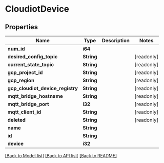 # CloudiotDevice

## Properties

Name | Type | Description | Notes
------------ | ------------- | ------------- | -------------
**num_id** | **i64** |  | 
**desired_config_topic** | **String** |  | [readonly]
**current_state_topic** | **String** |  | [readonly]
**gcp_project_id** | **String** |  | [readonly]
**gcp_region** | **String** |  | [readonly]
**gcp_cloudiot_device_registry** | **String** |  | [readonly]
**mqtt_bridge_hostname** | **String** |  | [readonly]
**mqtt_bridge_port** | **i32** |  | [readonly]
**mqtt_client_id** | **String** |  | [readonly]
**deleted** | **String** |  | [readonly]
**name** | **String** |  | 
**id** | **String** |  | 
**device** | **i32** |  | 

[[Back to Model list]](../README.md#documentation-for-models) [[Back to API list]](../README.md#documentation-for-api-endpoints) [[Back to README]](../README.md)


